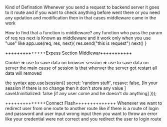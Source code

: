 Kind of Defination
Whenever you send a request to backend server it goes to it route and if you want to check anything before went there or you need any updation and modification then in that cases middleware came in the work


How to find that a function is middleware?
any function who pass the param of req res next is Known as middleware and it work only when you use "use" 
like 
app.use(req, res, next){
    res.send("this is request")
    next()
}

++++++++++++++Expess Section Middlewar+++++++++++

Cookie => use to save data on browser
session => use to save data on server the main cause of session is that whenver the server got restart all data will removed
 
the syntax 
app.use(session({
    secret: 'random stuff',
    resave: false, [In your session if there is no change then it don't store any value ]
    saveUninitialized: false [if any user come and he doesn't do anything]
}));

++++++++++++++Connect Flash++++++++++++++
Whenever we want to redirect user from one route to another route like if there is a route of login and password and user input wrong input then you want to throw an error like your credential were not correct and you redirect the user to login route